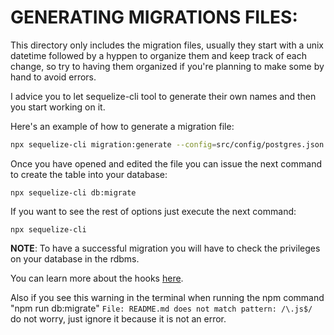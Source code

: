 # GENERATING MIGRATIONS FILES:

This directory only includes the migration files, usually they start with a unix datetime followed by a hyppen to organize them and keep track of each change, so try to having them organized if you're planning to make some by hand to avoid errors.

I advice you to let sequelize-cli tool to generate their own names and then you start working on it.

Here's an example of how to generate a migration file:

```bash
npx sequelize-cli migration:generate --config=src/config/postgres.json --name=person
```

Once you have opened and edited the file you can issue the next command to create the table into your database:

```
npx sequelize-cli db:migrate
```

If you want to see the rest of options just execute the next command:

```
npx sequelize-cli
```

**NOTE**: To have a successful migration you will have to check the privileges on your database in the rdbms.

You can learn more about the hooks [here](http://docs.sequelizejs.com/manual/tutorial/migrations.html).

Also if you see this warning in the terminal when running the npm command "npm run db:migrate" ```File: README.md does not match pattern: /\.js$/``` do not worry, just ignore it because it is not an error.
